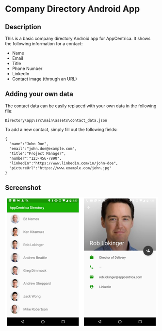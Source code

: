 # Company Directory Android App
## Description
This is a basic company directory Android app for AppCentrica. It shows the following information for a contact:
* Name
* Email
* Title
* Phone Number
* LinkedIn
* Contact image (through an URL)

## Adding your own data
The contact data can be easily replaced with your own data in the following file:
```
Directory\app\src\main\assets\contact_data.json
```

To add a new contact, simply fill out the following fields:
```
{
  "name":"John Doe",
  "email":"john.doe@example.com",
  "title":"Project Manager",
  "number":"123-456-7890",
  "linkedIn":"https://www.linkedin.com/in/john-doe",
  "pictureUrl":"https://www.example.com/john.jpg"
}
```
## Screenshot
![picture alt](https://raw.githubusercontent.com/AppCentrica-Inc/directory-android/master/screenshots/screenshot.PNG "Screenshot")


